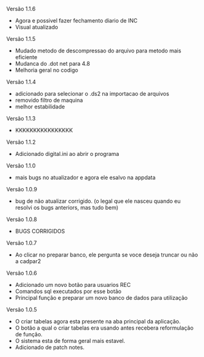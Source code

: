 Versão 1.1.6

- Agora e possivel fazer fechamento diario de INC
- Visual atualizado

Versão 1.1.5

- Mudado metodo de descompressao do arquivo para metodo mais eficiente
- Mudanca do .dot net para 4.8
- Melhoria geral no codigo

Versão 1.1.4

- adicionado para selecionar o .ds2 na importacao de arquivos
- removido filtro de maquina
- melhor estabilidade

Versão 1.1.3

- KKKKKKKKKKKKKKKK

Versão 1.1.2

- Adicionado digital.ini ao abrir o programa

Versão 1.1.0

- mais bugs no atualizador e agora ele esalvo na appdata

Versão 1.0.9

- bug de não atualizar corrigido. (o legal que ele nasceu quando eu resolvi os bugs anteriors, mas tudo bem)

Versão 1.0.8

- BUGS CORRIGIDOS

Versão 1.0.7
- Ao clicar no preparar banco, ele pergunta se voce deseja truncar ou não a cadpar2

Versão 1.0.6
- Adicionado um novo botão para usuarios REC
- Comandos sql executados por esse botão
- Principal função e preparar um novo banco de dados para utilização

Versão 1.0.5

- O criar tabelas agora esta presente na aba principal da aplicação.
- O botão a qual o criar tabelas era usando antes recebera reformulação de função.
- O sistema esta de forma geral mais estavel.
- Adicionado de patch notes.
